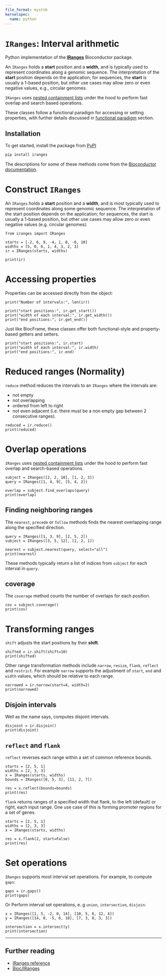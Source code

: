 ```yaml
---
file_format: mystnb
kernelspec:
  name: python
---
```



# `IRanges`: Interval arithmetic

Python implementation of the [**IRanges**](https://bioconductor.org/packages/IRanges) Bioconductor package.

An `IRanges` holds a **start** position and a **width**, and is typically used to represent coordinates along a genomic sequence. The interpretation of the **start** position depends on the application; for sequences, the **start** is usually a 1-based position, but other use cases may allow zero or even negative values, e.g., circular genomes. 

`IRanges` uses [nested containment lists](https://github.com/pyranges/ncls) under the hood to perform fast overlap and search based operations. 

These classes follow a functional paradigm for accessing or setting properties, with further details discussed in [functional paradigm](https://biocpy.github.io/tutorial/chapters/philosophy.html) section.

## Installation
To get started, install the package from [PyPI](https://pypi.org/project/IRanges/)

```bash
pip install iranges
```

The descriptions for some of these methods come from the [Bioconductor documentation](https://bioconductor.org/packages/release/bioc/html/IRanges.html).

# Construct `IRanges`

An `IRanges` holds a **start** position and a **width**, and is most typically used to represent coordinates along some genomic sequence. The interpretation of the start position depends on the application; for sequences, the start is usually a 1-based position, but other use cases may allow zero or even negative values (e.g. circular genomes).

```{code-cell}
from iranges import IRanges

starts = [-2, 6, 9, -4, 1, 0, -6, 10]
widths = [5, 0, 6, 1, 4, 3, 2, 3]
ir = IRanges(starts, widths)

print(ir)
```

# Accessing properties

Properties can be accessed directly from the object:

```{code-cell}
print("Number of intervals:", len(ir))

print("start positions:", ir.get_start())
print("width of each interval:", ir.get_width())
print("end positions:", ir.get_end())
```

Just like BiocFrame, these classes offer both functional-style and property-based getters and setters.

```{code-cell}
print("start positions:", ir.start)
print("width of each interval:", ir.width)
print("end positions:", ir.end)
```

# Reduced ranges (Normality)

`reduce` method reduces the intervals to an `IRanges` where the intervals are: 

- not empty
- not overlapping
- ordered from left to right
- not even adjacent (i.e. there must be a non empty gap between 2 consecutive ranges).

```{code-cell}
reduced = ir.reduce()
print(reduced)
```

# Overlap operations

`IRanges` uses [nested containment lists](https://github.com/pyranges/ncls) under the hood to perform fast overlap and search-based operations. 

```{code-cell}
subject = IRanges([2, 2, 10], [1, 2, 3])
query = IRanges([1, 4, 9], [5, 4, 2])

overlap = subject.find_overlaps(query)
print(overlap)
```

## Finding neighboring ranges

The `nearest`, `precede` or `follow` methods finds the nearest overlapping range along the specified direction.

```{code-cell}
query = IRanges([1, 3, 9], [2, 5, 2])
subject = IRanges([3, 5, 12], [1, 2, 1])

nearest = subject.nearest(query, select="all")
print(nearest)
```

These methods typically return a list of indices from `subject` for each interval in `query`.

## coverage

The `coverage` method counts the number of overlaps for each position.

```{code-cell}
cov = subject.coverage()
print(cov)
```


# Transforming ranges

`shift` adjusts the start positions by their **shift**.

```{code-cell}
shifted = ir.shift(shift=10)
print(shifted)
```

Other range transformation methods include `narrow`, `resize`, `flank`, `reflect` and `restrict`. For example `narrow` supports the adjustment of `start`, `end` and `width` values, which should be relative to each range.

```{code-cell}
narrowed = ir.narrow(start=4, width=2)
print(narrowed)
```

## Disjoin intervals

Well as the name says, computes disjoint intervals.

```{code-cell}
disjoint = ir.disjoin()
print(disjoint)
```

## `reflect` and `flank`

`reflect` reverses each range within a set of common reference bounds.

```{code-cell}
starts = [2, 5, 1]
widths = [2, 3, 3]
x = IRanges(starts, widths)
bounds = IRanges([0, 5, 3], [11, 2, 7])

res = x.reflect(bounds=bounds)
print(res)
```

`flank` returns ranges of a specified width that flank, to the left (default) or right, each input range. One use case of this is forming promoter regions for a set of genes.

```{code-cell}
starts = [2, 5, 1]
widths = [2, 3, 3]
x = IRanges(starts, widths)

res = x.flank(2, start=False)
print(res)
```

# Set operations

`IRanges` supports most interval set operations. For example, to compute `gaps`:

```{code-cell}
gaps = ir.gaps()
print(gaps)
```

Or Perform interval set operations, e..g `union`, `intersection`, `disjoin`:

```{code-cell}
x = IRanges([1, 5, -2, 0, 14], [10, 5, 6, 12, 4])
y = IRanges([14, 0, -5, 6, 18], [7, 3, 8, 3, 3])

intersection = x.intersect(y)
print(intersection)
```

----

## Further reading

- [IRanges reference](https://biocpy.github.io/IRanges/api/iranges.html#iranges-package)
- [Bioc/IRanges](https://bioconductor.org/packages/release/bioc/html/IRanges.html)